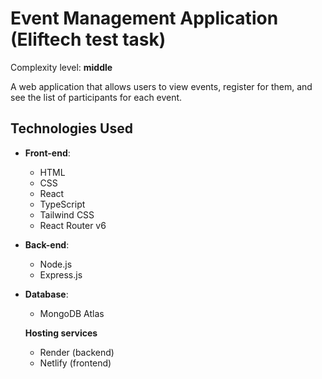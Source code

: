 # Event Management Application (Eliftech test task)

Complexity level: **middle**

A web application that allows users to view events, register for them, and see the list of participants for each event.

## Technologies Used

- **Front-end**:

  - HTML
  - CSS
  - React
  - TypeScript
  - Tailwind CSS
  - React Router v6

- **Back-end**:

  - Node.js
  - Express.js

- **Database**:

  - MongoDB Atlas

  **Hosting services**

  - Render (backend)
  - Netlify (frontend)
